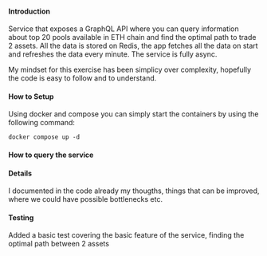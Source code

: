 #### Introduction
Service that exposes a GraphQL API where you can query information about top 20 pools available in ETH chain and find the optimal path to trade 2 assets. All the data is stored on Redis, the app fetches all the data on start and refreshes the data every minute. The service is fully async.

My mindset for this exercise has been simplicy over complexity, hopefully the code is easy to follow and to understand.

#### How to Setup
Using docker and compose you can simply start the containers by using the following command:

`docker compose up -d`

#### How to query the service


#### Details
I documented in the code already my thougths, things that can be improved, where we could have possible bottlenecks etc.

#### Testing
Added a basic test covering the basic feature of the service, finding the optimal path between 2 assets